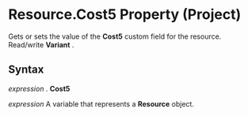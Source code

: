 
# Resource.Cost5 Property (Project)

Gets or sets the value of the  **Cost5** custom field for the resource. Read/write **Variant** .


## Syntax

 _expression_ . **Cost5**

 _expression_ A variable that represents a **Resource** object.

